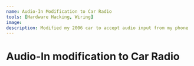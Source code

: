 ```yaml
---
name: Audio-In Modification to Car Radio
tools: [Hardware Hacking, Wiring]
image:
description: Modified my 2006 car to accept audio input from my phone
---
```


# Audio-In modification to Car Radio

